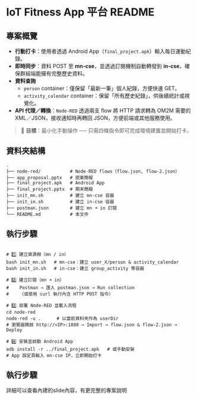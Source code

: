 # IoT Fitness App 平台 README

## 專案概覽
- **行動打卡**：使用者透過 Android App（`final_project.apk`）輸入每日運動紀錄。  
- **即時同步**：資料 POST 至 **mn-cse**，並透過訂閱機制自動轉發到 **in-cse**，確保群組端能擁有完整歷史資料。  
- **資料查詢**  
  - `person` container：僅保留「最新一筆」個人紀錄，方便快速 GET。  
  - `activity_calendar` container：保留「所有歷史紀錄」，供後續統計或視覺化。  
- **API 代理／轉換**：`Node-RED` 透過兩支 flow 將 HTTP 請求轉為 OM2M 需要的 XML／JSON，接收通知時再轉回 JSON，方便前端或其他服務使用。  

> 🔎 **目標**：最小化手動操作 ── 只需四條指令即可完成環境建置並開始打卡。

## 資料夾結構
```
.
├── node-red/           # Node-RED flows（flow.json, flow-2.json）
├── app_proposal.pptx   # 提案簡報
├── final_project.apk   # Android App
├── final_project.pptx  # 期末簡報
├── init_mn.sh          # 建立 mn-cse 容器
├── init_in.sh          # 建立 in-cse 容器
├── postman.json        # 建立 mn ➜ in 訂閱
└── README.md           # 本文件

```
## 執行步驟

```

# 1️⃣ 建立資源樹（mn / in）
bash init_mn.sh   # mn-cse：建立 user_X/person & activity_calendar
bash init_in.sh   # in-cse：建立 group_activity 等容器

# 2️⃣ 建立訂閱（mn ➜ in）
#    Postman → 匯入 postman.json → Run collection
#    （或使用 curl 執行內含 HTTP POST 指令）

# 3️⃣ 部署 Node-RED 並載入流程
cd node-red
node-red -u .      # 以當前資料夾作為 userDir
# 瀏覽器開啟 http://<IP>:1880 → Import → flow.json & flow-2.json → Deploy

# 4️⃣ 安裝並啟動 Android App
adb install -r ../final_project.apk   # 或手動安裝
# App 設定頁輸入 mn-cse IP，立即開始打卡

```

## 執行步驟

詳細可以查看內建的slide內容，有更完整的專案說明